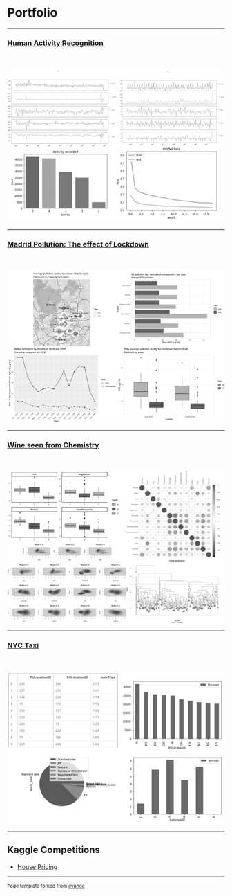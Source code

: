# Portfolio

---

### [Human Activity Recognition](/Human_Activity_Recognition)
<br> <br>
<img src="images/HAR_bundle.png?raw=true"/>

---

### [Madrid Pollution: The effect of Lockdown](https://marina-obdulia-moreno-gonzalez.shinyapps.io/AirApp/)
<br> <br>
<img src="images/pollution_bundle.png?raw=true"/>

---

### [Wine seen from Chemistry](/Wine)
<br> <br>
<img src="images/wine_bundle.png?raw=true"/>

---

### [NYC Taxi](/NYC_taxi)
<br> <br>
<img src="images/nyc_bundle.png?raw=true"/>

---
## Kaggle Competitions

- [House Pricing](/House_Pricing)


---
<p style="font-size:11px">Page template forked from <a href="https://github.com/evanca/quick-portfolio">evanca</a></p>
<!-- Remove above link if you don't want to attibute -->
